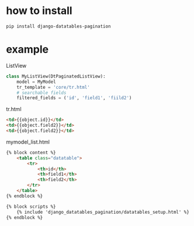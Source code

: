 # how to install

```
pip install django-datatables-pagination
```
# example 

ListView

```python
class MyListView(DtPaginatedListView):
    model = MyModel
    tr_template = 'core/tr.html'
    # searchable fields 
    filtered_fields = ('id', 'field1', 'fiild2')
```

tr.html

```html
<td>{{object.id}}</td>
<td>{{object.field2}}</td>
<td>{{object.field2}}</td>
```

mymodel_list.html

```html
{% block content %}
    <table class="datatable">
        <tr>
            <th>id</th>
            <th>field1</th>
            <th>field2</th>
        </tr>
    </table>
{% endblock %}

{% block scripts %}
    {% include 'django_datatables_pagination/datatables_setup.html' %}
{% endblock %}
```
